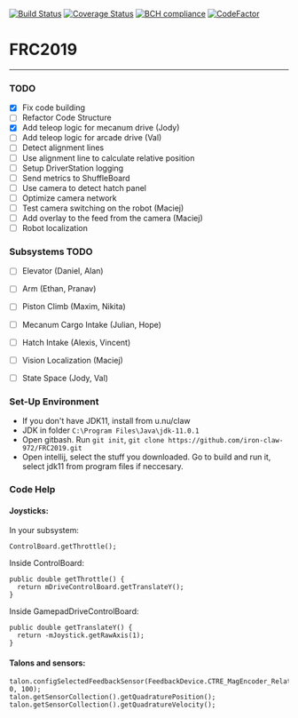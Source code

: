 [![Build Status](https://travis-ci.com/iron-claw-972/FRC2019.svg?branch=master)](https://travis-ci.com/iron-claw-972/FRC2019)
[![Coverage Status](https://coveralls.io/repos/github/iron-claw-972/FRC2019/badge.svg?branch=master)](https://coveralls.io/github/iron-claw-972/FRC2019?branch=master)
[![BCH compliance](https://bettercodehub.com/edge/badge/iron-claw-972/FRC2019?branch=master)](https://bettercodehub.com/)
[![CodeFactor](https://www.codefactor.io/repository/github/iron-claw-972/frc2019/badge)](https://www.codefactor.io/repository/github/iron-claw-972/frc2019)

# FRC2019
___
### TODO
- [x] Fix code building
- [ ] Refactor Code Structure
- [x] Add teleop logic for mecanum drive (Jody)
- [ ] Add teleop logic for arcade drive (Val)
- [ ] Detect alignment lines
- [ ] Use alignment line to calculate relative position
- [ ] Setup DriverStation logging
- [ ] Send metrics to ShuffleBoard
- [ ] Use camera to detect hatch panel
- [ ] Optimize camera network
- [ ] Test camera switching on the robot (Maciej)
- [ ] Add overlay to the feed from the camera (Maciej)
- [ ] Robot localization

### Subsystems TODO
- [ ] Elevator (Daniel, Alan)
- [ ] Arm (Ethan, Pranav)
- [ ] Piston Climb (Maxim, Nikita)
- [ ] Mecanum Cargo Intake (Julian, Hope)
- [ ] Hatch Intake (Alexis, Vincent)
- [ ] Vision Localization (Maciej)
- [ ] State Space (Jody, Val)


### Set-Up Environment
- If you don't have JDK11, install from u.nu/claw
- JDK in folder `C:\Program Files\Java\jdk-11.0.1`
- Open gitbash. Run `git init`, `git clone https://github.com/iron-claw-972/FRC2019.git`
- Open intellij, select the stuff you downloaded. Go to build and run it, select jdk11 from program files if neccesary.


### Code Help
#### Joysticks:

In your subsystem:
```
ControlBoard.getThrottle();
```

Inside ControlBoard:
```
public double getThrottle() {
  return mDriveControlBoard.getTranslateY();
}
```

Inside GamepadDriveControlBoard:
```
public double getTranslateY() {
  return -mJoystick.getRawAxis(1);
}
```
#### Talons and sensors:

```
talon.configSelectedFeedbackSensor(FeedbackDevice.CTRE_MagEncoder_Relative, 0, 100);
talon.getSensorCollection().getQuadraturePosition();
talon.getSensorCollection().getQuadratureVelocity();
```
